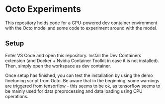 # Octo Experiments

This repository holds code for a GPU-powered dev container environment with the Octo model and some code to experiment around with the model.

## Setup

Enter VS Code and open this repository. Install the Dev Containers extension (and Docker + Nvidia Container Toolkit in case it is not installed). Then, simply open the workspace as dev container. 

Once setup has finished, you can test the installation by using the demo finetuning script from Octo. Be aware that in the beginning, some warnings are triggered from tensorflow - this seems to be ok, as tensorflow seems to be mainly used for data preprocessing and data loading using CPU operations.